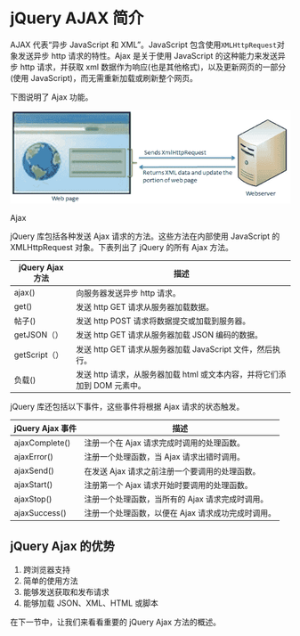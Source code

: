 # jQuery AJAX 简介



AJAX 代表“异步 JavaScript 和 XML”。JavaScript 包含使用`XMLHttpRequest`对象发送异步 http 请求的特性。Ajax 是关于使用 JavaScript 的这种能力来发送异步 http 请求，并获取 xml 数据作为响应(也是其他格式)，以及更新网页的一部分(使用 JavaScript)，而无需重新加载或刷新整个网页。

下图说明了 Ajax 功能。

![](img/012076403fdee2af33cad6948c240f8f.png)

Ajax



jQuery 库包括各种发送 Ajax 请求的方法。这些方法在内部使用 JavaScript 的 XMLHttpRequest 对象。下表列出了 jQuery 的所有 Ajax 方法。

| jQuery Ajax 方法 | 描述 |
| --- | --- |
| ajax() | 向服务器发送异步 http 请求。 |
| get() | 发送 http GET 请求从服务器加载数据。 |
| 帖子() | 发送 http POST 请求将数据提交或加载到服务器。 |
| getJSON（） | 发送 http GET 请求从服务器加载 JSON 编码的数据。 |
| getScript（） | 发送 http GET 请求从服务器加载 JavaScript 文件，然后执行。 |
| 负载() | 发送 http 请求，从服务器加载 html 或文本内容，并将它们添加到 DOM 元素中。 |

jQuery 库还包括以下事件，这些事件将根据 Ajax 请求的状态触发。

| jQuery Ajax 事件 | 描述 |
| --- | --- |
| ajaxComplete() | 注册一个在 Ajax 请求完成时调用的处理函数。 |
| ajaxError() | 注册一个处理函数，当 Ajax 请求出错时调用。 |
| ajaxSend() | 在发送 Ajax 请求之前注册一个要调用的处理函数。 |
| ajaxStart() | 注册第一个 Ajax 请求开始时要调用的处理函数。 |
| ajaxStop() | 注册一个处理函数，当所有的 Ajax 请求完成时调用。 |
| ajaxSuccess() | 注册一个处理函数，以便在 Ajax 请求成功完成时调用。 |

## jQuery Ajax 的优势

1.  跨浏览器支持
2.  简单的使用方法
3.  能够发送获取和发布请求
4.  能够加载 JSON、XML、HTML 或脚本

在下一节中，让我们来看看重要的 jQuery Ajax 方法的概述。